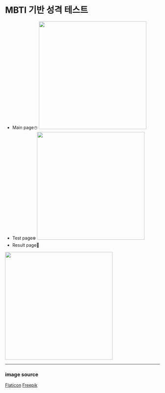 # MBTI 기반 성격 테스트

* Main page☃️
<img src="https://github.com/Susan-Lee-01/mbti-test/assets/109502469/88e16262-824d-4c88-b531-0cdffbc39bee" width="350px"><br/>
* Test page❄️
<img src="https://github.com/Susan-Lee-01/mbti-test/assets/109502469/57d79174-dd61-4e81-a824-33e8789b0d55" width="350px"><br/>
* Result page🎄
<img src="https://github.com/Susan-Lee-01/mbti-test/assets/109502469/e8c3c2cc-6a30-497d-b2d3-8b71680cbf22" width="350px">

<hr/>


### image source
<a href="https://www.flaticon.com/kr/free-icons/-">Flaticon</a>
<a href="https://www.freepik.com/free-vector/">Freepik</a>
